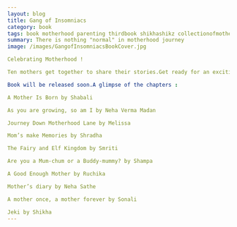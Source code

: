 ```yaml
---
layout: blog
title: Gang of Insomniacs
category: book
tags: book motherhood parenting thirdbook shikhashikz collectionofmotherhoodstories 
summary: There is nothing "normal" in motherhood journey
image: /images/GangofInsomniacsBookCover.jpg

Celebrating Motherhood ! 

Ten mothers get together to share their stories.Get ready for an exciting ride and be ready to cry , laugh and get hysterical.Mind you it's not a sane world and neither we term ourselves as normal and ordinary.Welcome to the world !

Book will be released soon.A glimpse of the chapters :

A Mother Is Born by Shabali

As you are growing, so am I by Neha Verma Madan

Journey Down Motherhood Lane by Melissa

Mom’s make Memories by Shradha

The Fairy and Elf Kingdom by Smriti

Are you a Mum-chum or a Buddy-mummy? by Shampa

A Good Enough Mother by Ruchika

Mother’s diary by Neha Sathe

A mother once, a mother forever by Sonali

Jeki by Shikha
---
```

